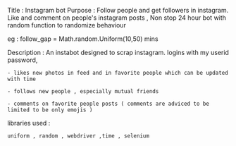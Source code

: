 Title : Instagram bot
Purpose : Follow people and get followers in instagram. Like and comment on people's instagram posts , Non stop 24 hour bot with random function to randomize behaviour

eg :
    follow_gap = Math.random.Uniform(10,50) mins


Description : An instabot designed to scrap instagram. logins with my userid password,

    - likes new photos in feed and in favorite people which can be updated with time

    - follows new people , especially mutual friends

    - comments on favorite people posts ( comments are adviced to be limited to be only emojis )



libraries used :

    uniform , random , webdriver ,time , selenium

